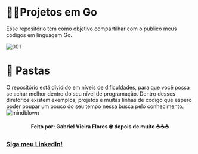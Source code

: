 # 👨‍💻Projetos em Go
Esse repositório tem como objetivo compartilhar com o público meus códigos em linguagem Go.

![001](https://user-images.githubusercontent.com/48156370/82371234-38101400-99f0-11ea-91a3-e615376ed4ac.gif)

# 📁 Pastas
O repositório está dividido em níveis de dificuldades, para que você possa se achar melhor dentro do seu nível de programação. Dentro desses diretórios existem exemplos, projetos e muitas linhas de código que espero poder poupar um pouco do seu tempo nessa busca pelo conhecimento.
![mindblown](https://user-images.githubusercontent.com/48156370/82371551-c389a500-99f0-11ea-9662-236df3b460af.gif)
<h4 align = "center">
Feito por: Gabriel Vieira Flores 🤓
depois de muito ☕☕☕
</h4>

### [Siga meu LinkedIn!](https://www.linkedin.com/in/gvieiraf/)
